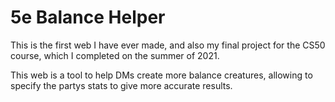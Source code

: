 # 5e Balance Helper

This is the first web I have ever made, and also my final project for the CS50 course, which I completed on the summer of 2021.

This web is a tool to help DMs create more balance creatures, allowing to specify the partys 
stats to give more accurate results.
